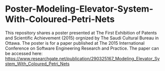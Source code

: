 # Poster-Modeling-Elevator-System-With-Coloured-Petri-Nets

This repository shares a poster presented at The First Exhibition of Patents and Scientific Achievement (2015) orgnized by 
The Saudi Cultural Bureau in Ottawa. The poster is for a paper published at The 2015 International Conference on 
Software Engineering Research and Practice. The paper can be accessed here: 
https://www.researchgate.net/publication/290325167_Modeling_Elevator_System_With_Coloured_Petri_Nets
